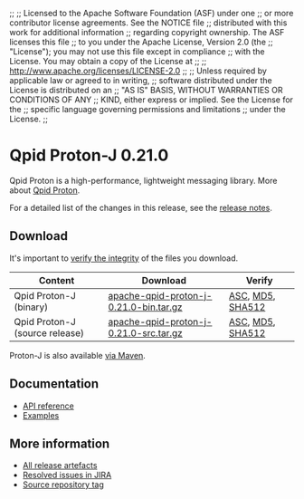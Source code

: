 ;;
;; Licensed to the Apache Software Foundation (ASF) under one
;; or more contributor license agreements.  See the NOTICE file
;; distributed with this work for additional information
;; regarding copyright ownership.  The ASF licenses this file
;; to you under the Apache License, Version 2.0 (the
;; "License"); you may not use this file except in compliance
;; with the License.  You may obtain a copy of the License at
;;
;;   http://www.apache.org/licenses/LICENSE-2.0
;;
;; Unless required by applicable law or agreed to in writing,
;; software distributed under the License is distributed on an
;; "AS IS" BASIS, WITHOUT WARRANTIES OR CONDITIONS OF ANY
;; KIND, either express or implied.  See the License for the
;; specific language governing permissions and limitations
;; under the License.
;;

# Qpid Proton-J 0.21.0

Qpid Proton is a high-performance, lightweight messaging library. More
about [Qpid Proton]({{site_url}}/proton/index.html).

For a detailed list of the changes in this release, see the [release
notes](release-notes.html).

## Download

It's important to [verify the
integrity]({{site_url}}/download.html#verify-what-you-download) of
the files you download.

| Content | Download | Verify |
|---------|----------|--------|
| Qpid Proton-J (binary) | [apache-qpid-proton-j-0.21.0-bin.tar.gz](http://archive.apache.org/dist/qpid/proton-j/0.21.0/apache-qpid-proton-j-0.21.0-bin.tar.gz) | [ASC](https://archive.apache.org/dist/qpid/proton-j/0.21.0/apache-qpid-proton-j-0.21.0-bin.tar.gz.asc), [MD5](https://archive.apache.org/dist/qpid/proton-j/0.21.0/apache-qpid-proton-j-0.21.0-bin.tar.gz.md5), [SHA512](https://archive.apache.org/dist/qpid/proton-j/0.21.0/apache-qpid-proton-j-0.21.0-bin.tar.gz.sha512) |
| Qpid Proton-J (source release) | [apache-qpid-proton-j-0.21.0-src.tar.gz](http://archive.apache.org/dist/qpid/proton-j/0.21.0/apache-qpid-proton-j-0.21.0-src.tar.gz) | [ASC](https://archive.apache.org/dist/qpid/proton-j/0.21.0/apache-qpid-proton-j-0.21.0-src.tar.gz.asc), [MD5](https://archive.apache.org/dist/qpid/proton-j/0.21.0/apache-qpid-proton-j-0.21.0-src.tar.gz.md5), [SHA512](https://archive.apache.org/dist/qpid/proton-j/0.21.0/apache-qpid-proton-j-0.21.0-src.tar.gz.sha512) |

Proton-J is also available [via Maven]({{site_url}}/maven.html).

## Documentation


<div class="two-column" markdown="1">

 - [API reference](api/index.html)
 - [Examples](https://github.com/apache/qpid-proton-j/tree/0.21.0/examples)

</div>


## More information

 - [All release artefacts](http://archive.apache.org/dist/qpid/proton-j/0.21.0)
 - [Resolved issues in JIRA](https://issues.apache.org/jira/issues/?jql=project+%3D+PROTON+AND+fixVersion+%3D+%27proton-j-0.21.0%27+AND+resolution+%3D+%27fixed%27+ORDER+BY+priority+DESC)
 - [Source repository tag](https://git-wip-us.apache.org/repos/asf?p=qpid-proton-j.git;a=tag;h=0.21.0)

<script type="text/javascript">
  _deferredFunctions.push(function() {
      if ("0.21.0" === "{{current_proton_j_release}}") {
          _modifyCurrentReleaseLinks();
      }
  });
</script>